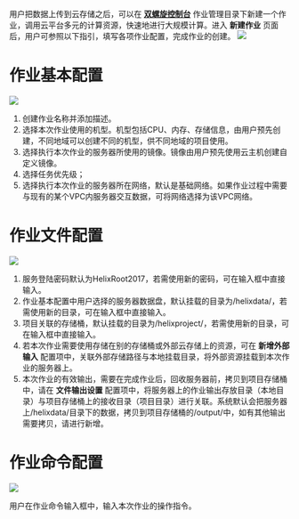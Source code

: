 用户把数据上传到云存储之后，可以在 [**双螺旋控制台**](http://console.tce.fsphere.cn/helix ) 作业管理目录下新建一个作业，调用云平台多元的计算资源，快速地进行大规模计算。进入 **新建作业** 页面后，用户可参照以下指引，填写各项作业配置，完成作业的创建。
![](http://imgcache.tcecqpoc.fsphere.cn/image/mc.qcloudimg.com/static/img/5a658881fba5ee1b85fc4d52f926ae9e/image.png)


#  作业基本配置

![](http://imgcache.tcecqpoc.fsphere.cn/image/mc.qcloudimg.com/static/img/b4b8243ef8e5a1380dd533f972f58f58/image.png)

1. 创建作业名称并添加描述。
1. 选择本次作业使用的机型。机型包括CPU、内存、存储信息，由用户预先创建，不同地域可以创建不同的机型，供不同地域的项目使用。
1. 选择执行本次作业的服务器所使用的镜像。镜像由用户预先使用云主机创建自定义镜像。
1. 选择任务优先级；
1. 选择执行本次作业的服务器所在网络，默认是基础网络。如果作业过程中需要与现有的某个VPC内服务器交互数据，可将网络选择为该VPC网络。

# 作业文件配置 #

![](http://imgcache.tcecqpoc.fsphere.cn/image/mc.qcloudimg.com/static/img/a4e9cee3d99d681e0d234db3c3234d28/image.png)

1. 服务登陆密码默认为HelixRoot2017，若需使用新的密码，可在输入框中直接输入。 
1. 作业基本配置中用户选择的服务器数据盘，默认挂载的目录为/helixdata/，若需使用新的目录，可在输入框中直接输入。 
1. 项目关联的存储桶，默认挂载的目录为/helixproject/，若需使用新的目录，可在输入框中直接输入。 
1. 若本次作业需要使用存储在别的存储桶或外部云存储上的资源，可在 **新增外部输入** 配置项中，关联外部存储路径与本地挂载目录，将外部资源挂载到本次作业的服务器上。 
1. 本次作业的有效输出，需要在完成作业后，回收服务器前，拷贝到项目存储桶中，请在 **文件输出设置** 配置项中，将服务器上的作业输出存放目录（本地目录）与项目存储桶上的接收目录（项目目录）进行关联。系统默认会把服务器上/helixdata/目录下的数据，拷贝到项目存储桶的/output/中，如有其他输出需要拷贝，请进行新增。

# 作业命令配置 #
![](http://imgcache.tcecqpoc.fsphere.cn/image/mc.qcloudimg.com/static/img/1fa291de0526ff384c27af21e96507ca/image.png)

用户在作业命令输入框中，输入本次作业的操作指令。
